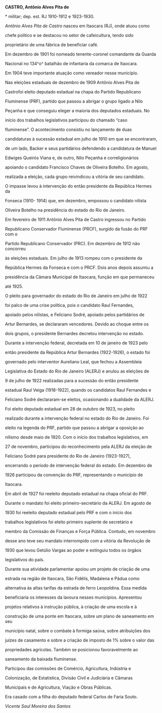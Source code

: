 **CASTRO, Antônio Alves Pita de**



\* militar; dep. est. RJ 1910-1912 e 1923-1930.



*Antônio Alves Pita de Castro* nasceu em Itaocara (RJ), onde atuou como

chefe político e se destacou no setor de cafeicultura, tendo sido

proprietário de uma fábrica de beneficiar café.



Em dezembro de 1901 foi nomeado tenente-coronel comandante da Guarda

Nacional no 134^o^ batalhão de infantaria da comarca de Itaocara.



Em 1904 teve importante atuação como vereador nesse município.



Nas eleições estaduais de dezembro de 1909 Antônio Alves Pita de

Castrofoi eleito deputado estadual na chapa do Partido Republicano

Fluminense (PRF), partido que passou a abrigar o grupo ligado a Nilo

Peçanha e que conseguiu eleger a maioria dos deputados estaduais. No

início dos trabalhos legislativos participou do chamado “caso

fluminense”. O acontecimento consistiu no lançamento de duas

candidaturas à sucessão estadual em julho de 1910 em que se encontraram,

de um lado, Backer e seus partidários defendendo a candidatura de Manuel

Edwiges Queirós Viana e, de outro, Nilo Peçanha e correligionários

apoiando o candidato Francisco Chaves de Oliveira Botelho. Em agosto,

realizada a eleição, cada grupo reivindicou a vitória de seu candidato.

O impasse levou à intervenção do então presidente da República Hermes da

Fonseca (1910- 1914) que, em dezembro, empossou o candidato nilista

Oliveira Botelho na presidência do estado do Rio de Janeiro.



Em fevereiro de 1911 Antônio Alves Pita de Castro ingressou no Partido

Republicano Conservador Fluminense (PRCF), surgido da fusão do PRF com o

Partido Republicano Conservador (PRC). Em dezembro de 1912 não concorreu

às eleições estaduais. Em julho de 1913 rompeu com o presidente da

República Hermes da Fonseca e com o PRCF. Dois anos depois assumiu a

presidência da Câmara Municipal de Itaocara, função em que permaneceu

até 1925.



O pleito para governador do estado do Rio de Janeiro em julho de 1922

foi palco de uma crise política, pois o candidato Raul Fernandes,

apoiado pelos nilistas, e Feliciano Sodré, apoiado pelos partidários de

Artur Bernardes, se declararam vencedores. Devido ao choque entre os

dois grupos, o presidente Bernardes decretou intervenção no estado.

Durante a intervenção federal, decretada em 10 de janeiro de 1923 pelo

então presidente da República Artur Bernardes (1922-1926), o estado foi

governado pelo interventor Aureliano Leal, que fechou a Assembleia

Legislativa do Estado do Rio de Janeiro (ALERJ) e anulou as eleições de

9 de julho de 1922 realizadas para a sucessão do então presidente

estadual Raul Veiga (1918-1922), quando os candidatos Raul Fernandes e

Feliciano Sodré declararam-se eleitos, ocasionando a dualidade da ALERJ.



Foi eleito deputado estadual em 28 de outubro de 1923, no pleito

realizado durante a intervenção federal no estado do Rio de Janeiro. Foi

eleito na legenda do PRF, partido que passou a abrigar a oposição ao

nilismo desde maio de 1920. Com o início dos trabalhos legislativos, em

27 de novembro, participou do reconhecimento pela ALERJ da eleição de

Feliciano Sodré para presidente do Rio de Janeiro (1923-1927),

encerrando o período de intervenção federal do estado. Em dezembro de

1926 participou da convenção do PRF, representando o município de

Itaocara.



Em abril de 1927 foi reeleito deputado estadual na chapa oficial do PRF.

Durante o mandato foi eleito primeiro-secretário da ALERJ. Em agosto de

1930 foi reeleito deputado estadual pelo PRF e com o início dos

trabalhos legislativos foi eleito primeiro suplente de secretário e

membro da Comissão de Finanças e Força Pública. Contudo, em novembro

desse ano teve seu mandato interrompido com a vitória da Revolução de

1930 que levou Getúlio Vargas ao poder e extinguiu todos os órgãos

legislativos do país.



Durante sua atividade parlamentar apoiou um projeto de criação de uma

estrada na região de Itaocara, São Fidélis, Madalena e Pádua como

alternativa às altas tarifas da estrada de ferro Leopoldina. Essa medida

beneficiaria os interesses da lavoura nesses municípios. Apresentou

projetos relativos à instrução pública, à criação de uma escola e à

construção de uma ponte em Itaocara, sobre um plano de saneamento em seu

município natal, sobre o combate à formiga saúva, sobre atribuições dos

juízes de casamento e sobre a criação de imposto de 1% sobre o valor das

propriedades agrícolas. Também se posicionou favoravelmente ao

saneamento da baixada fluminense.



Participou das comissões de Comércio, Agricultura, Indústria e

Colonização, de Estatística, Divisão Civil e Judiciária e Câmaras

Municipais e de Agricultura, Viação e Obras Públicas.



Era casado com a filha do deputado federal Carlos de Faria Souto.



*Vicente Saul Moreira dos Santos*




